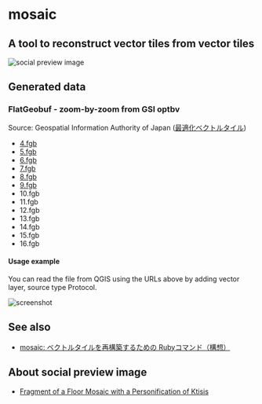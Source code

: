 # mosaic
## A tool to reconstruct vector tiles from vector tiles
![social preview image](https://repository-images.githubusercontent.com/670587732/493c1af0-5cfa-47ec-91aa-ad6ad4f33b79)

## Generated data
### FlatGeobuf - zoom-by-zoom from GSI optbv
Source: Geospatial Information Authority of Japan ([最適化ベクトルタイル](https://github.com/gsi-cyberjapan/optimal_bvmap))
- [4.fgb](https://smb.optgeo.org/ipfs/QmVbkTdTdzbziqWYMezfWgPAgqeC4vxyN6EcoD1ovEXcBR?filename=4.fgb)
- [5.fgb](https://smb.optgeo.org/ipfs/QmSs5n9GYgZyCtq5FjemHX8NdVTCHiPpqaXMKHn1D9zexj?filename=5.fgb)
- [6.fgb](https://smb.optgeo.org/ipfs/QmVijZvMp9yAKLiBXu5qzsDLgDctjfcmbQebmvp62cF6uE?filename=6.fgb)
- [7.fgb](https://smb.optgeo.org/ipfs/QmbBu7UmYMqdBEGL8qrbXAqnTdZFbWLy8vpcUqXEvfo19h?filename=7.fgb)
- [8.fgb](https://smb.optgeo.org/ipfs/QmRW9V7QRtBRYyDJbwwPSYdZQeeGPfzKfgascs8BxMBR1c?filename=8.fgb)
- [9.fgb](https://smb.optgeo.org/ipfs/QmQ7M2k28Fpgv8kxi9LuXttjdNZAX82E2j4qytyHzq4jw5?filename=9.fgb)
- 10.fgb
- 11.fgb
- 12.fgb
- 13.fgb
- 14.fgb
- 15.fgb
- 16.fgb

#### Usage example
You can read the file from QGIS using the URLs above by adding vector layer, source type Protocol. 

![screenshot](https://user-images.githubusercontent.com/18297/255915090-d3fbfda0-2005-4f84-b8fe-9e03dba4b320.png)

## See also
- [mosaic: ベクトルタイルを再構築するための Rubyコマンド（構想）](https://qiita.com/hfu/items/7025946c38f9f9b4b86e)

## About social preview image
- [Fragment of a Floor Mosaic with a Personification of Ktisis](https://www.metmuseum.org/art/collection/search/469960)

